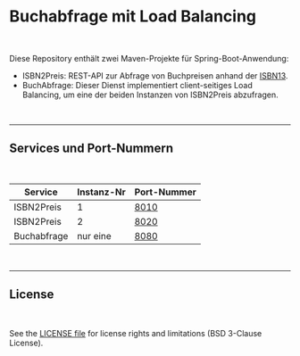 # Buchabfrage mit Load Balancing #

<br>

Diese Repository enthält zwei Maven-Projekte für Spring-Boot-Anwendung:
* ISBN2Preis: REST-API zur Abfrage von Buchpreisen anhand der [ISBN13](https://de.wikipedia.org/wiki/Internationale_Standardbuchnummer#ISBN-13).
* BuchAbfrage: Dieser Dienst implementiert client-seitiges Load Balancing,
  um eine der beiden Instanzen von ISBN2Preis abzufragen.

<br>

---

## Services und Port-Nummern

<br>

| Service     | Instanz-Nr | Port-Nummer                   |
| ----------- | ---------- | ----------------------------- |
| ISBN2Preis  | 1          | [8010](http://localhost:8010) |
| ISBN2Preis  | 2          | [8020](http://localhost:8020) |
| Buchabfrage | nur eine   | [8080](http://localhost:8080) |

<br>

----

## License ##

<br>

See the [LICENSE file](LICENSE.md) for license rights and limitations (BSD 3-Clause License).

<br>

